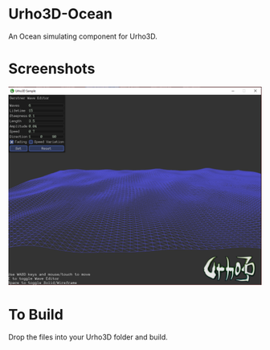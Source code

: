 # Urho3D-Ocean
An Ocean simulating component for Urho3D.

# Screenshots
![Alt text](Screenshot1.png?raw=true)

# To Build
Drop the files into your Urho3D folder and build.
